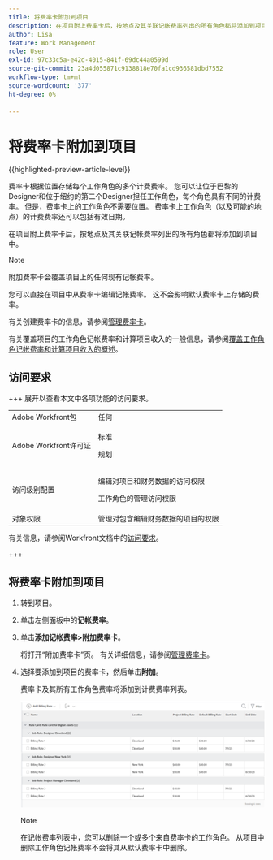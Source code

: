 ```yaml
---
title: 将费率卡附加到项目
description: 在项目附上费率卡后，按地点及其关联记帐费率列出的所有角色都将添加到项目中。
author: Lisa
feature: Work Management
role: User
exl-id: 97c33c5a-e42d-4015-841f-69dc44a0599d
source-git-commit: 23a4d055871c9138818e70fa1cd936581dbd7552
workflow-type: tm+mt
source-wordcount: '377'
ht-degree: 0%

---
```


# 将费率卡附加到项目

{{highlighted-preview-article-level}}

费率卡根据位置存储每个工作角色的多个计费费率。 您可以让位于巴黎的Designer和位于纽约的第二个Designer担任工作角色，每个角色具有不同的计费率。 但是，费率卡上的工作角色不需要位置。 费率卡上工作角色（以及可能的地点）的计费费率还可以包括有效日期。

在项目附上费率卡后，按地点及其关联记帐费率列出的所有角色都将添加到项目中。

>[!NOTE]
>
>附加费率卡会覆盖项目上的任何现有记帐费率。

您可以直接在项目中从费率卡编辑记帐费率。 这不会影响默认费率卡上存储的费率。

有关创建费率卡的信息，请参阅[管理费率卡](/help/quicksilver/administration-and-setup/set-up-workfront/configure-system-defaults/manage-rate-cards.md)。

有关覆盖项目的工作角色记帐费率和计算项目收入的一般信息，请参阅[覆盖工作角色记帐费率和计算项目收入的概述](/help/quicksilver/manage-work/projects/project-finances/override-role-billing-rates-and-calculate-project-revenue.md)。

## 访问要求

+++ 展开以查看本文中各项功能的访问要求。

<table style="table-layout:auto"> 
 <col> 
 <col> 
 <tbody> 
  <tr> 
   <td>Adobe Workfront包</td> 
   <td>任何</td> 
  </tr> 
  <tr> 
   <td>Adobe Workfront许可证</td> 
   <td>
   <p>标准</p>
   <p>规划</p></td> 
  </tr> 
  <tr> 
   <td>访问级别配置</td> 
   <td> <p>编辑对项目和财务数据的访问权限</p> <p>工作角色的管理访问权限</p></td> 
  </tr> 
  <tr> 
   <td>对象权限</td> 
   <td>管理对包含编辑财务数据的项目的权限 </td> 
  </tr> 
 </tbody> 
</table>

有关信息，请参阅Workfront文档中的[访问要求](/help/quicksilver/administration-and-setup/add-users/access-levels-and-object-permissions/access-level-requirements-in-documentation.md)。

+++

## 将费率卡附加到项目

1. 转到项目。
1. 单击左侧面板中的&#x200B;**记帐费率**。
1. 单击&#x200B;**添加记帐费率>附加费率卡**。

   将打开“附加费率卡”页。 有关详细信息，请参阅[管理费率卡](/help/quicksilver/administration-and-setup/set-up-workfront/configure-system-defaults/manage-rate-cards.md)。

1. 选择要添加到项目的费率卡，然后单击&#x200B;**附加**。

   费率卡及其所有工作角色费率将添加到计费费率列表。

   ![将评价卡添加到项目](assets/billing-rates-added-from-rate-card.png)

   >[!NOTE]
   >
   >在记帐费率列表中，您可以删除一个或多个来自费率卡的工作角色。 从项目中删除工作角色记帐费率不会将其从默认费率卡中删除。
